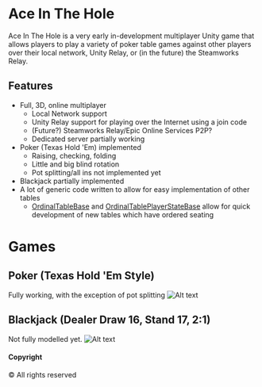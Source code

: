 # Ace In The Hole

Ace In The Hole is a very early in-development multiplayer Unity game that allows players to play a variety of poker table games against other players over their local network, Unity Relay, or (in the future) the Steamworks Relay.

## Features
- Full, 3D, online multiplayer
  - Local Network support
  - Unity Relay support for playing over the Internet using a join code
  - (Future?) Steamworks Relay/Epic Online Services P2P?
  - Dedicated server partially working
- Poker (Texas Hold 'Em) implemented
  - Raising, checking, folding
  - Little and big blind rotation
  - Pot splitting/all ins not implemented yet
- Blackjack partially implemented
- A lot of generic code written to allow for easy implementation of other tables
  - [OrdinalTableBase](Assets/Tables/Base/OrdinalTableBase.cs) and [OrdinalTablePlayerStateBase](Assets/Tables/Base/OrdinalTablePlayerStateBase.cs) allow for quick development of new tables which have ordered seating

# Games
## Poker (Texas Hold 'Em Style)
Fully working, with the exception of pot splitting
![Alt text](https://i.imgur.com/3eIiBqO.png)

## Blackjack (Dealer Draw 16, Stand 17, 2:1)
Not fully modelled yet.
![Alt text](https://i.imgur.com/svtxj8w.png)


#### Copyright
&copy; All rights reserved